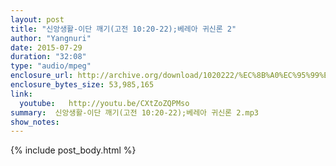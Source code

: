```yaml
---
layout: post
title: "신앙생활-이단 깨기(고전 10:20-22);베레아 귀신론 2"
author: "Yangnuri"
date: 2015-07-29
duration: "32:08"
type: "audio/mpeg"
enclosure_url: http://archive.org/download/1020222/%EC%8B%A0%EC%95%99%EC%83%9D%ED%99%9C-%EC%9D%B4%EB%8B%A8%20%EA%B9%A8%EA%B8%B0(%EA%B3%A0%EC%A0%8410;20-22);%EB%B2%A0%EB%A0%88%EC%95%84%20%EA%B7%80%EC%8B%A0%EB%A1%A02.mp3
enclosure_bytes_size: 53,985,165
link:
  youtube:   http://youtu.be/CXtZoZQPMso
summary:  신앙생활-이단 깨기(고전 10:20-22);베레아 귀신론 2.mp3
show_notes:
---
```


{% include post_body.html %}
